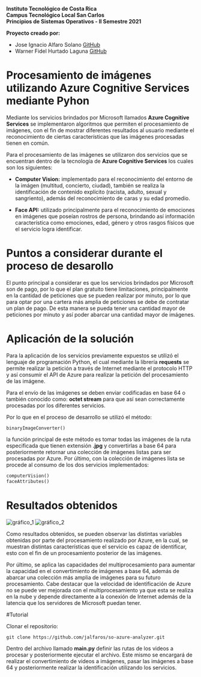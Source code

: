 **Instituto Tecnológico de Costa Rica <br>**
**Campus Tecnológico Local San Carlos <br>**
**Principios de Sistemas Operativos - II Semestre 2021 <br>**

**Proyecto creado por:**
- Jose Ignacio Alfaro Solano <a href="https://github.com/jalfaros">GitHub<a/>
- Warner Fidel Hurtado Laguna <a href="https://github.com/warnerHurtado">GitHub<a/>
 
 
# Procesamiento de imágenes utilizando Azure Cognitive Services mediante Pyhon

<p>Mediante los servicios brindados por Microsoft llamados <strong>Azure Cognitive Services</strong> se implementaron algoritmos que permiten el procesamiento 
de imágenes, con el fin de mostrar diferentes resultados al usuario mediante el reconocimiento de ciertas características que las imágenes procesadas tienen en
común.</p>

Para el procesamiento de las imágenes se utilizaron dos servicios que se encuentran dentro de la tecnología de <strong>Azure Cognitive Services</strong> los cuales
son los siguientes: <br>

- **Computer Vision:** implementado para el reconocimiento del entorno de la imágen (multitud, concierto, ciudad), también se realiza la identificación de 
contenido explícito (racista, adulto, sexual y sangriento), además del reconocimiento de caras y su edad promedio.

- **Face API:** utilizado principalmente para el reconocimiento de emociones en imágenes que poseían rostros de persona, brindando así información característica
como emociones, edad, género y otros rasgos físicos que el servicio logra identificar.


# Puntos a considerar durante el proceso de desarollo

El punto principal a considerar es que los servicios brindados por Microsoft son de pago, por lo que el plan gratuito tiene limitaciones, principalmente en la 
cantidad de peticiones que se pueden realizar por minuto, por lo que para optar por una cartera más amplia de peticiones se debe de contratar un plan de pago. De esta manera se pueda tener una cantidad mayor de peticiones por minuto y así poder abarcar una cantidad mayor de imágenes.

# Aplicación de la solución

Para la aplicación de los servicios previamente expuestos se utilizó el lenguaje de programación Python, el cual mediante la librería **requests** se permite
realizar la petición a través de Internet mediante el protocolo HTTP y así consumir el API de Azure para realizar la petición del procesamiento de las imágene.

Para el envío de las imágenes se deben enviar codificadas en base 64 o también conocido como: **octet stream** para que así sean correctamente procesadas por 
los diferentes servicios.

Por lo que en el proceso de desarrollo se utilizó el método: 

```python
binaryImageConverter()
```

la función principal de este método es tomar todas las imágenes de la ruta especificada que tienen extensión **.jpg** y convertirlas a base 64 para posteriormente
retornar una colección de imágenes listas para ser procesadas por Azure. Por último, con la colección de imágenes lista se procede al consumo de los dos servicios
implementados:

```python
computerVision()
faceAttributes()
```
 
 # Resultados obtenidos
 
![gráfico_1](https://user-images.githubusercontent.com/42163361/141186810-ee5be68c-d81b-4b8d-b15f-e63527f1b25a.jpeg)
![gráfico_2](https://user-images.githubusercontent.com/42163361/141186811-fd60030e-15f1-4a02-a99a-b7c430e912ec.jpeg)

 
Como resultados obtenidos, se pueden observar las distintas variables obtenidas por parte del procesamiento realizado por Azure, en la cual, se muestran distintas características que el servicio es capaz de identificar, esto con el fin de un procesamiento posterior de las imágenes.
 
Por último, se aplica las capacidades del multiprocesamiento para aumentar la capacidad en el convertimiento de imágenes a base 64, además de abarcar una colección más amplia de imágenes para su futuro procesamiento. Cabe destacar que la velocidad de identificación de Azure no se puede ver mejorada con el multiprocesamiento ya que esta se realiza en la nube y depende directamente a la conexión de Internet además de la latencia que los servidores de Microsoft puedan tener.
 

#Tutorial
 
 Clonar el repositorio:
 ```git
 git clone https://github.com/jalfaros/so-azure-analyzer.git
```

 
Dentro del archivo llamado **main.py** definir las rutas de los videos a procesar y posteriormente ejecutar el archivo. Este mismo se encargará de realizar el convertimiento de videos a imágenes, pasar las imágenes a base 64 y posteriormente realizar la identificación utilizando los servicios.
 

